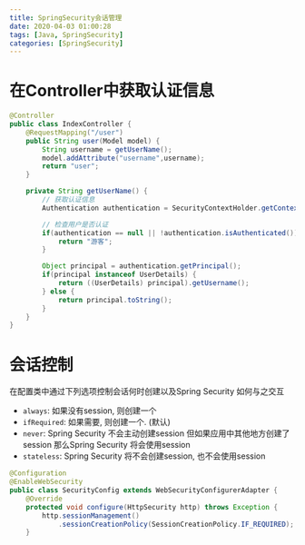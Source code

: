 ```yaml
---
title: SpringSecurity会话管理
date: 2020-04-03 01:00:28
tags: [Java, SpringSecurity]
categories: [SpringSecurity]
---
```


# 在Controller中获取认证信息
```java
@Controller
public class IndexController {
    @RequestMapping("/user")
    public String user(Model model) {
        String username = getUserName();
        model.addAttribute("username",username);
        return "user";
    }

    private String getUserName() {
        // 获取认证信息
        Authentication authentication = SecurityContextHolder.getContext().getAuthentication();

        // 检查用户是否认证
        if(authentication == null || !authentication.isAuthenticated()) {
            return "游客";
        }

        Object principal = authentication.getPrincipal();
        if(principal instanceof UserDetails) {
            return ((UserDetails) principal).getUsername();
        } else {
            return principal.toString();
        }
    }
}
```

# 会话控制
在配置类中通过下列选项控制会话何时创建以及Spring Security 如何与之交互
- `always`: 如果没有session, 则创建一个
- `ifRequired`: 如果需要, 则创建一个. (默认)
- `never`: Spring Security 不会主动创建session 但如果应用中其他地方创建了session 那么Spring Security 将会使用session
- `stateless`: Spring Security 将不会创建session, 也不会使用session

```java
@Configuration
@EnableWebSecurity
public class SecurityConfig extends WebSecurityConfigurerAdapter {
    @Override
    protected void configure(HttpSecurity http) throws Exception {
        http.sessionManagement()
            .sessionCreationPolicy(SessionCreationPolicy.IF_REQUIRED);
    }
```